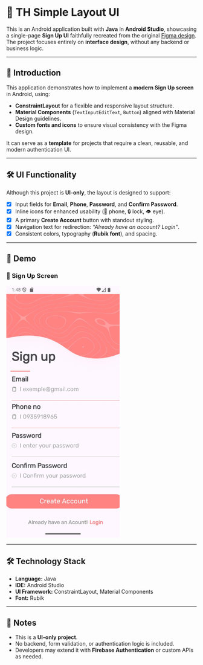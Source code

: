 # 📱 TH Simple Layout UI

This is an Android application built with **Java** in **Android Studio**, showcasing a single-page **Sign Up UI** faithfully recreated from the original [Figma design](https://www.figma.com/design/OfwHhZbvlj9otXUpt6lRnA/Simple-Login-%E2%9C%A8--Community-?node-id=92-209&t=2ElsI3S8WSVqebHb-0).  
The project focuses entirely on **interface design**, without any backend or business logic.

---

## 🚀 Introduction
This application demonstrates how to implement a **modern Sign Up screen** in Android, using:

- **ConstraintLayout** for a flexible and responsive layout structure.  
- **Material Components** (`TextInputEditText`, `Button`) aligned with Material Design guidelines.  
- **Custom fonts and icons** to ensure visual consistency with the Figma design.  

It can serve as a **template** for projects that require a clean, reusable, and modern authentication UI.

---

## 🛠 UI Functionality
Although this project is **UI-only**, the layout is designed to support:

- [x] Input fields for **Email**, **Phone**, **Password**, and **Confirm Password**.  
- [x] Inline icons for enhanced usability (📱 phone, 🔒 lock, 👁 eye).  
- [x] A primary **Create Account** button with standout styling.  
- [x] Navigation text for redirection: *“Already have an account? Login”*.  
- [x] Consistent colors, typography (**Rubik font**), and spacing.  

---

## 📸 Demo

### 🔹 Sign Up Screen
<img src="images/signUp.png" alt="Sign Up UI" width="300"/>

---

## 🛠️ Technology Stack
- **Language:** Java  
- **IDE:** Android Studio  
- **UI Framework:** ConstraintLayout, Material Components  
- **Font:** Rubik  

---

## 📌 Notes
- This is a **UI-only project**.  
- No backend, form validation, or authentication logic is included.  
- Developers may extend it with **Firebase Authentication** or custom APIs as needed.  
